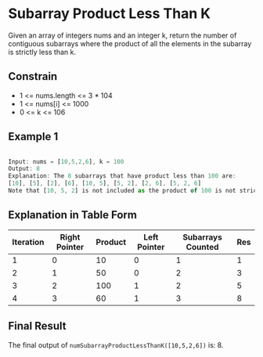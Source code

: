 

# Subarray Product Less Than K

Given an array of integers nums and an integer k, return the number of contiguous subarrays where the product of all the elements in the subarray is strictly less than k.




## Constrain



- 1 <= nums.length <= 3 * 104
- 1 <= nums[i] <= 1000
- 0 <= k <= 106


## Example 1

```javascript

Input: nums = [10,5,2,6], k = 100
Output: 8
Explanation: The 8 subarrays that have product less than 100 are:
[10], [5], [2], [6], [10, 5], [5, 2], [2, 6], [5, 2, 6]
Note that [10, 5, 2] is not included as the product of 100 is not strictly less than k.

```





## Explanation in Table Form



| Iteration | Right Pointer | Product      | Left Pointer | Subarrays Counted | Res |
|-----------|---------------|--------------|--------------|-------------------|-----|
| 1         | 0             | 10           | 0            | 1                 | 1   |
| 2         | 1             | 50           | 0            | 2                 | 3   |
| 3         | 2             | 100          | 1            | 2                 | 5   |
| 4         | 3             | 60           | 1            | 3                 | 8   |


## Final Result

The final output of `numSubarrayProductLessThanK([10,5,2,6])` is: 8.

